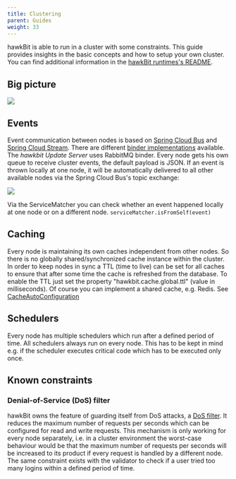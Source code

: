 ```yaml
---
title: Clustering
parent: Guides
weight: 33
---
```


hawkBit is able to run in a cluster with some constraints. This guide provides insights in the basic concepts and how to setup your own cluster. You can find additional information in the [hawkBit runtimes's README](https://github.com/eclipse/hawkbit/blob/master/hawkbit-runtime/hawkbit-update-server/README.md).
<!--more-->

## Big picture

![](../../images/overall_cluster.png)

## Events

Event communication between nodes is based on [Spring Cloud Bus](https://cloud.spring.io/spring-cloud-bus/) and [Spring Cloud Stream](http://docs.spring.io/spring-cloud-stream/docs/current/reference/htmlsingle/). There are different [binder implementations](http://docs.spring.io/spring-cloud-stream/docs/current/reference/htmlsingle/#_binders) available. The _hawkbit Update Server_ uses RabbitMQ binder. Every node gets his own queue to receive cluster events, the default payload is JSON.
If an event is thrown locally at one node, it will be automatically delivered to all other available nodes via the Spring Cloud Bus's topic exchange:

![](../../images/eventing-within-cluster.png)

Via the ServiceMatcher you can check whether an event happened locally at one node or on a different node.
`serviceMatcher.isFromSelf(event)`

## Caching

Every node is maintaining its own caches independent from other nodes. So there is no globally shared/synchronized cache instance within the cluster. In order to keep nodes in sync a TTL (time to live) can be set for all caches to ensure that after some time the cache is refreshed from the database. To enable the TTL just set the property "hawkbit.cache.global.ttl" (value in milliseconds). Of course you can implement a shared cache, e.g. Redis.
See [CacheAutoConfiguration](https://github.com/eclipse/hawkbit/blob/master/hawkbit-autoconfigure/src/main/java/org/eclipse/hawkbit/autoconfigure/cache/CacheAutoConfiguration.java)

## Schedulers

Every node has multiple schedulers which run after a defined period of time. All schedulers always run on every node. This has to be kept in mind e.g. if the scheduler executes critical code which has to be executed only once.

## Known constraints

### Denial-of-Service (DoS) filter
hawkBit owns the feature of guarding itself from DoS attacks, a [DoS filter](https://github.com/eclipse/hawkbit/blob/master/hawkbit-security-core/src/main/java/org/eclipse/hawkbit/security/DosFilter.java). It reduces the maximum number of requests per seconds which can be configured for read and write requests.
This mechanism is only working for every node separately, i.e. in a cluster environment the worst-case behaviour would be that the maximum number of requests per seconds will be increased to its product if every request is handled by a different node.
The same constraint exists with the validator to check if a user tried too many logins within a defined period of time.
